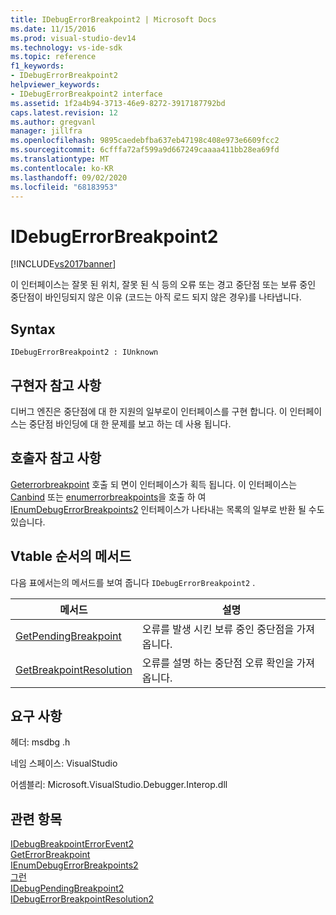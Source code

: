 ```yaml
---
title: IDebugErrorBreakpoint2 | Microsoft Docs
ms.date: 11/15/2016
ms.prod: visual-studio-dev14
ms.technology: vs-ide-sdk
ms.topic: reference
f1_keywords:
- IDebugErrorBreakpoint2
helpviewer_keywords:
- IDebugErrorBreakpoint2 interface
ms.assetid: 1f2a4b94-3713-46e9-8272-3917187792bd
caps.latest.revision: 12
ms.author: gregvanl
manager: jillfra
ms.openlocfilehash: 9895caedebfba637eb47198c408e973e6609fcc2
ms.sourcegitcommit: 6cfffa72af599a9d667249caaaa411bb28ea69fd
ms.translationtype: MT
ms.contentlocale: ko-KR
ms.lasthandoff: 09/02/2020
ms.locfileid: "68183953"
---
```

# <a name="idebugerrorbreakpoint2"></a>IDebugErrorBreakpoint2
[!INCLUDE[vs2017banner](../../../includes/vs2017banner.md)]

이 인터페이스는 잘못 된 위치, 잘못 된 식 등의 오류 또는 경고 중단점 또는 보류 중인 중단점이 바인딩되지 않은 이유 (코드는 아직 로드 되지 않은 경우)를 나타냅니다.  
  
## <a name="syntax"></a>Syntax  
  
```  
IDebugErrorBreakpoint2 : IUnknown  
```  
  
## <a name="notes-for-implementers"></a>구현자 참고 사항  
 디버그 엔진은 중단점에 대 한 지원의 일부로이 인터페이스를 구현 합니다. 이 인터페이스는 중단점 바인딩에 대 한 문제를 보고 하는 데 사용 됩니다.  
  
## <a name="notes-for-callers"></a>호출자 참고 사항  
 [Geterrorbreakpoint](../../../extensibility/debugger/reference/idebugbreakpointerrorevent2-geterrorbreakpoint.md) 호출 되 면이 인터페이스가 획득 됩니다. 이 인터페이스는 [Canbind](../../../extensibility/debugger/reference/idebugpendingbreakpoint2-canbind.md) 또는 [enumerrorbreakpoints](../../../extensibility/debugger/reference/idebugpendingbreakpoint2-enumerrorbreakpoints.md)을 호출 하 여 [IEnumDebugErrorBreakpoints2](../../../extensibility/debugger/reference/ienumdebugerrorbreakpoints2.md) 인터페이스가 나타내는 목록의 일부로 반환 될 수도 있습니다.  
  
## <a name="methods-in-vtable-order"></a>Vtable 순서의 메서드  
 다음 표에서는의 메서드를 보여 줍니다 `IDebugErrorBreakpoint2` .  
  
|메서드|설명|  
|------------|-----------------|  
|[GetPendingBreakpoint](../../../extensibility/debugger/reference/idebugerrorbreakpoint2-getpendingbreakpoint.md)|오류를 발생 시킨 보류 중인 중단점을 가져옵니다.|  
|[GetBreakpointResolution](../../../extensibility/debugger/reference/idebugerrorbreakpoint2-getbreakpointresolution.md)|오류를 설명 하는 중단점 오류 확인을 가져옵니다.|  
  
## <a name="requirements"></a>요구 사항  
 헤더: msdbg .h  
  
 네임 스페이스: VisualStudio  
  
 어셈블리: Microsoft.VisualStudio.Debugger.Interop.dll  
  
## <a name="see-also"></a>관련 항목  
 [IDebugBreakpointErrorEvent2](../../../extensibility/debugger/reference/idebugbreakpointerrorevent2.md)   
 [GetErrorBreakpoint](../../../extensibility/debugger/reference/idebugbreakpointerrorevent2-geterrorbreakpoint.md)   
 [IEnumDebugErrorBreakpoints2](../../../extensibility/debugger/reference/ienumdebugerrorbreakpoints2.md)   
 [그런](../../../extensibility/debugger/reference/ienumdebugerrorbreakpoints2-next.md)   
 [IDebugPendingBreakpoint2](../../../extensibility/debugger/reference/idebugpendingbreakpoint2.md)   
 [IDebugErrorBreakpointResolution2](../../../extensibility/debugger/reference/idebugerrorbreakpointresolution2.md)
